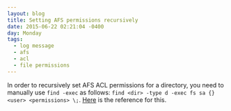 ```yaml
---
layout: blog
title: Setting AFS permissions recursively
date: 2015-06-22 02:21:04 -0400
day: Monday
tags:
  - log message
  - afs
  - acl
  - file permissions
---
```


In order to recursively set AFS ACL permissions for a directory, you need to manually use `find -exec` as follows: `find <dir> -type d -exec fs sa {} <user> <permissions> \;`. [Here](http://kb.mit.edu/confluence/pages/viewpage.action?pageId=3907138) is the reference for this. 
